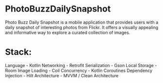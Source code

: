 # PhotoBuzzDailySnapshot
Photo Buzz Daily Snapshot is a mobile application that provides users with a daily snapshot of interesting photos from Flickr. It offers a visually appealing and informative way to explore a curated collection of images.

# Stack:
Language - Kotlin
Networking - Retrofit
Serialization - Gson
Local Storage - Room
Image Loading - Coil
Concurrency - Kotlin Coroutines
Dependency Injection - Hilt
Architecture - MVVM / Clean Architecture
